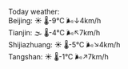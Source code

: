 Today weather:  
Beijing: ☀️   🌡️-9°C 🌬️↓4km/h  
Tianjin: 🌫  🌡️-4°C 🌬️↖7km/h  
Shijiazhuang: ☀️   🌡️-5°C 🌬️↘4km/h  
Tangshan: ☀️   🌡️-1°C 🌬️↗7km/h  
